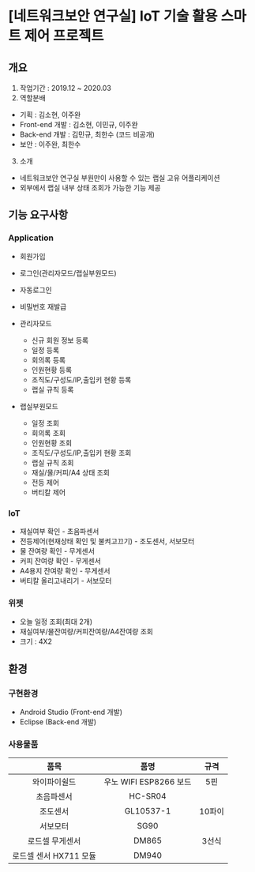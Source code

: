 # [네트워크보안 연구실] IoT 기술 활용 스마트 제어 프로젝트
## 개요
1. 작업기간 : 2019.12 ~ 2020.03
2. 역할분배
- 기획 : 김소현, 이주완
- Front-end 개발 : 김소현, 이민규, 이주완
- Back-end 개발 : 김민규, 최한수 (코드 비공개)
- 보안 : 이주완, 최한수
3. 소개
- 네트워크보안 연구실 부원만이 사용할 수 있는 랩실 고유 어플리케이션
- 외부에서 랩실 내부 상태 조회가 가능한 기능 제공


## 기능 요구사항
### Application
- 회원가입
- 로그인(관리자모드/랩실부원모드)
- 자동로그인
- 비밀번호 재발급

- 관리자모드
	- 신규 회원 정보 등록
	- 일정 등록
	- 회의록 등록
	- 인원현황 등록
	- 조직도/구성도/IP,출입키 현황 등록
	- 랩실 규칙 등록

- 랩실부원모드
	- 일정 조회
	- 회의록 조회
	- 인원현황 조회
	- 조직도/구성도/IP,출입키 현황 조회
	- 랩실 규칙 조회
	- 재실/물/커피/A4 상태 조회
	- 전등 제어
	- 버티칼 제어

### IoT
- 재실여부 확인 - 초음파센서
- 전등제어(현재상태 확인 및 불켜고끄기) - 조도센서, 서보모터
- 물 잔여량 확인 - 무게센서
- 커피 잔여량 확인 - 무게센서
- A4용지 잔여량 확인 - 무게센서
- 버티칼 올리고내리기 - 서보모터

### 위젯
- 오늘 일정 조회(최대 2개)
- 재실여부/물잔여량/커피잔여량/A4잔여량 조회
- 크기 : 4X2


## 환경
### 구현환경
- Android Studio (Front-end 개발)
- Eclipse (Back-end 개발)

### 사용물품
| 품목 | 품명 | 규격 |
|:---:|:---:|:---:|
| 와이파이쉴드 | 우노 WIFI ESP8266 보드 | 5핀 |
| 초음파센서 | HC-SR04 | |
| 조도센서 | GL10537-1 | 10파이 |
| 서보모터 | SG90 | |
| 로드셀 무게센서 | DM865 | 3선식 |
| 로드셀 센서 HX711 모듈 | DM940 | |
